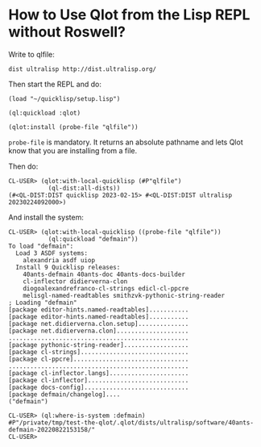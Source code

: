 How to Use Qlot from the Lisp REPL without Roswell?
===================================================

Write to qlfile:

```
dist ultralisp http://dist.ultralisp.org/
```

Then start the REPL and do:

```
(load "~/quicklisp/setup.lisp")

(ql:quickload :qlot)

(qlot:install (probe-file "qlfile"))
```

`probe-file` is mandatory. It returns an absolute pathname and lets Qlot
know that you are installing from a file.

Then do:

```
CL-USER> (qlot:with-local-quicklisp (#P"qlfile")
           (ql-dist:all-dists))
(#<QL-DIST:DIST quicklisp 2023-02-15> #<QL-DIST:DIST ultralisp 20230224092000>)
```

And install the system:

```
CL-USER> (qlot:with-local-quicklisp ((probe-file "qlfile"))
           (ql:quickload "defmain"))
To load "defmain":
  Load 3 ASDF systems:
    alexandria asdf uiop
  Install 9 Quicklisp releases:
    40ants-defmain 40ants-doc 40ants-docs-builder
    cl-inflector didierverna-clon
    diogoalexandrefranco-cl-strings edicl-cl-ppcre
    melisgl-named-readtables smithzvk-pythonic-string-reader
; Loading "defmain"
[package editor-hints.named-readtables]...........
[package editor-hints.named-readtables]...........
[package net.didierverna.clon.setup]..............
[package net.didierverna.clon]....................
..................................................
[package pythonic-string-reader]..................
[package cl-strings]..............................
[package cl-ppcre]................................
..................................................
[package cl-inflector.langs]......................
[package cl-inflector]............................
[package docs-config].............................
[package defmain/changelog]....
("defmain")

CL-USER> (ql:where-is-system :defmain)
#P"/private/tmp/test-the-qlot/.qlot/dists/ultralisp/software/40ants-defmain-20220822153158/"
CL-USER> 
```


